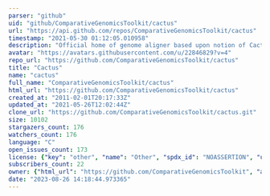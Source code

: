 ```yaml
---
parser: "github"
uid: "github/ComparativeGenomicsToolkit/cactus"
url: "https://api.github.com/repos/ComparativeGenomicsToolkit/cactus"
timestamp: "2021-05-30 01:12:05.010958"
description: "Official home of genome aligner based upon notion of Cactus graphs"
avatar: "https://avatars.githubusercontent.com/u/22846829?v=4"
repo_url: "https://github.com/ComparativeGenomicsToolkit/cactus"
title: "Cactus"
name: "cactus"
full_name: "ComparativeGenomicsToolkit/cactus"
html_url: "https://github.com/ComparativeGenomicsToolkit/cactus"
created_at: "2011-02-01T20:17:33Z"
updated_at: "2021-05-26T12:02:44Z"
clone_url: "https://github.com/ComparativeGenomicsToolkit/cactus.git"
size: 10102
stargazers_count: 176
watchers_count: 176
language: "C"
open_issues_count: 173
license: {"key": "other", "name": "Other", "spdx_id": "NOASSERTION", "url": null, "node_id": "MDc6TGljZW5zZTA="}
subscribers_count: 22
owner: {"html_url": "https://github.com/ComparativeGenomicsToolkit", "avatar_url": "https://avatars.githubusercontent.com/u/22846829?v=4", "login": "ComparativeGenomicsToolkit", "type": "Organization"}
date: "2023-08-26 14:18:44.973365"
---
```

